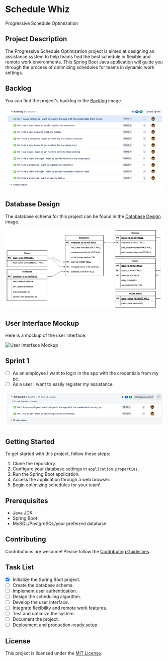 # Schedule Whiz

Progressive Schedule Optimization

## Project Description

The Progressive Schedule Optimization project is aimed at designing an assistance system to help teams find the best schedule in flexible and remote work environments. This Spring Boot Java application will guide you through the process of optimizing schedules for teams in dynamic work settings.

## Backlog

You can find the project's backlog in the [Backlog](./images/backlog.png) image.

![Backlog](./images/backlog.png)

## Database Design

The database schema for this project can be found in the [Database Design](./images/database-design.png) image.

![Database Design](./images/schedule-whiz-db.png)

## User Interface Mockup

Here is a mockup of the user interface:

![User Interface Mockup](./images/ui-mockup.png)

## Sprint 1

- [ ] As an employee I want to login in the app with the credentials from my pc.
- [ ] As a user I want to easily register my assistance.

![Spring 1](./images/sprint-1.png)

## Getting Started

To get started with this project, follow these steps:

1. Clone the repository.
2. Configure your database settings in `application.properties`.
3. Run the Spring Boot application.
4. Access the application through a web browser.
5. Begin optimizing schedules for your team!

## Prerequisites

- Java JDK
- Spring Boot
- MySQL/PostgreSQL/your preferred database

## Contributing

Contributions are welcome! Please follow the [Contributing Guidelines](CONTRIBUTING.md).

## Task List

- [x] Initialize the Spring Boot project.
- [ ] Create the database schema.
- [ ] Implement user authentication.
- [ ] Design the scheduling algorithm.
- [ ] Develop the user interface.
- [ ] Integrate flexibility and remote work features.
- [ ] Test and optimize the system.
- [ ] Document the project.
- [ ] Deployment and production-ready setup.

## License

This project is licensed under the [MIT License](LICENSE).
